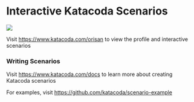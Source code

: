 # Interactive Katacoda Scenarios

[![](http://shields.katacoda.com/katacoda/orisan/count.svg)](https://www.katacoda.com/orisan "Get your profile on Katacoda.com")

Visit https://www.katacoda.com/orisan to view the profile and interactive scenarios

### Writing Scenarios
Visit https://www.katacoda.com/docs to learn more about creating Katacoda scenarios

For examples, visit https://github.com/katacoda/scenario-example
